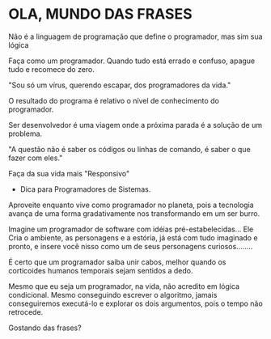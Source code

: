 # OLA, MUNDO DAS FRASES

Não é a linguagem de programação que define o programador, mas sim sua lógica

Faça como um programador. Quando tudo está errado e confuso, apague tudo e recomece do zero.

"Sou só um vírus, querendo escapar, dos programadores da vida."
 
O resultado do programa é relativo o nível de conhecimento do programador.

Ser desenvolvedor é uma viagem onde a próxima parada é a solução de um problema.

⁠"A questão não é saber os códigos ou linhas de comando, é saber o que fazer com eles."

Faça da sua vida mais "Responsivo"
- Dica para Programadores de Sistemas.

Aproveite enquanto vive como programador no planeta, pois a tecnologia avança de uma forma gradativamente nos transformando em um ser burro.

Imagine um programador de software com idéias pré-estabelecidas... Ele Cria o ambiente, as personagens e a estória, já está com tudo imaginado e pronto, e insere você nisso como um de seus personagens curiosos........

É certo que um programador saiba unir cabos, melhor quando os corticoides humanos temporais sejam sentidos a dedo.

Mesmo que eu seja um programador, na vida, não acredito em lógica condicional. Mesmo conseguindo escrever o algoritmo, jamais conseguiremos executá-lo e explorar os dois argumentos, pois o tempo não retrocede.


Gostando das frases?
